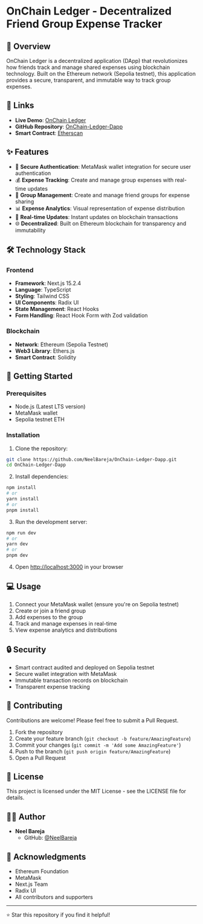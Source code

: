 # OnChain Ledger - Decentralized Friend Group Expense Tracker

## 🌟 Overview

OnChain Ledger is a decentralized application (DApp) that revolutionizes how friends track and manage shared expenses using blockchain technology. Built on the Ethereum network (Sepolia testnet), this application provides a secure, transparent, and immutable way to track group expenses.

## 🔗 Links

- **Live Demo**: [OnChain Ledger](https://on-chain-friends-ledger-dapp.vercel.app/)
- **GitHub Repository**: [OnChain-Ledger-Dapp](https://github.com/NeelBareja/OnChain-Ledger-Dapp.git)
- **Smart Contract**: [Etherscan](https://sepolia.etherscan.io/address/0xB9c4A5751d3f5c1834476332eB53a236696Aaf95#code)

## ✨ Features

- 🔐 **Secure Authentication**: MetaMask wallet integration for secure user authentication
- 💰 **Expense Tracking**: Create and manage group expenses with real-time updates
- 👥 **Group Management**: Create and manage friend groups for expense sharing
- 📊 **Expense Analytics**: Visual representation of expense distribution
- 🔄 **Real-time Updates**: Instant updates on blockchain transactions
- 🌐 **Decentralized**: Built on Ethereum blockchain for transparency and immutability

## 🛠️ Technology Stack

### Frontend
- **Framework**: Next.js 15.2.4
- **Language**: TypeScript
- **Styling**: Tailwind CSS
- **UI Components**: Radix UI
- **State Management**: React Hooks
- **Form Handling**: React Hook Form with Zod validation

### Blockchain
- **Network**: Ethereum (Sepolia Testnet)
- **Web3 Library**: Ethers.js
- **Smart Contract**: Solidity

## 🚀 Getting Started

### Prerequisites
- Node.js (Latest LTS version)
- MetaMask wallet
- Sepolia testnet ETH

### Installation

1. Clone the repository:
```bash
git clone https://github.com/NeelBareja/OnChain-Ledger-Dapp.git
cd OnChain-Ledger-Dapp
```

2. Install dependencies:
```bash
npm install
# or
yarn install
# or
pnpm install
```

3. Run the development server:
```bash
npm run dev
# or
yarn dev
# or
pnpm dev
```

4. Open [http://localhost:3000](http://localhost:3000) in your browser

## 💻 Usage

1. Connect your MetaMask wallet (ensure you're on Sepolia testnet)
2. Create or join a friend group
3. Add expenses to the group
4. Track and manage expenses in real-time
5. View expense analytics and distributions

## 🔒 Security

- Smart contract audited and deployed on Sepolia testnet
- Secure wallet integration with MetaMask
- Immutable transaction records on blockchain
- Transparent expense tracking

## 🤝 Contributing

Contributions are welcome! Please feel free to submit a Pull Request.

1. Fork the repository
2. Create your feature branch (`git checkout -b feature/AmazingFeature`)
3. Commit your changes (`git commit -m 'Add some AmazingFeature'`)
4. Push to the branch (`git push origin feature/AmazingFeature`)
5. Open a Pull Request

## 📝 License

This project is licensed under the MIT License - see the LICENSE file for details.

## 👨‍💻 Author

- **Neel Bareja**
  - GitHub: [@NeelBareja](https://github.com/NeelBareja)

## 🙏 Acknowledgments

- Ethereum Foundation
- MetaMask
- Next.js Team
- Radix UI
- All contributors and supporters

---

⭐ Star this repository if you find it helpful! 
